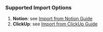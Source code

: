 ### Supported Import Options

1. **Notion**: see [Import from Notion Guide](./src/notion/README.md)
2. **ClickUp**: see [Import from ClickUp Guide](./src/clickup/README.md)

